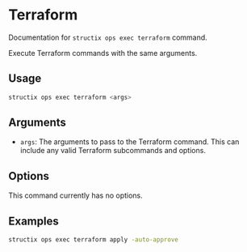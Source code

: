 # Terraform

Documentation for `structix ops exec terraform` command.

Execute Terraform commands with the same arguments.

## Usage

```bash
structix ops exec terraform <args>
```

## Arguments

-   `args`: The arguments to pass to the Terraform command. This can include any valid Terraform subcommands and options.

## Options

This command currently has no options.

## Examples

```bash
structix ops exec terraform apply -auto-approve
```